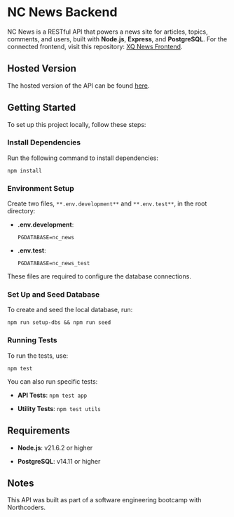 # **NC News Backend**

NC News is a RESTful API that powers a news site for articles, topics, comments, and users, built with **Node.js**, **Express**, and **PostgreSQL**. For the connected frontend, visit this repository: [XQ News Frontend](https://github.com/XiaoQuark/nc-news-frontend).

## **Hosted Version**

The hosted version of the API can be found [here](https://xqnews.onrender.com/api).

## **Getting Started**

To set up this project locally, follow these steps:

### **Install Dependencies**

Run the following command to install dependencies:

```
npm install
```

### **Environment Setup**

Create two files, `**.env.development**` and `**.env.test**`, in the root directory:

-   **.env.development**:

    ```
    PGDATABASE=nc_news
    ```

-   **.env.test**:

    ```
    PGDATABASE=nc_news_test
    ```

These files are required to configure the database connections.

### **Set Up and Seed Database**

To create and seed the local database, run:

```
npm run setup-dbs && npm run seed
```

### **Running Tests**

To run the tests, use:

```
npm test
```

You can also run specific tests:

-   **API Tests**: `npm test app`

-   **Utility Tests**: `npm test utils`

## **Requirements**

-   **Node.js**: v21.6.2 or higher

-   **PostgreSQL**: v14.11 or higher

## **Notes**

This API was built as part of a software engineering bootcamp with Northcoders.
